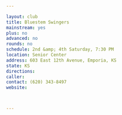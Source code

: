 ```yaml
---

layout: club
title: Bluestem Swingers
mainstream: yes
plus: no
advanced: no
rounds: no
schedule: 2nd &amp; 4th Saturday, 7:30 PM
location: Senior Center
address: 603 East 12th Avenue, Emporia, KS
state: KS
directions: 
caller: 
contact: (620) 343-8497
website: 



---
```


